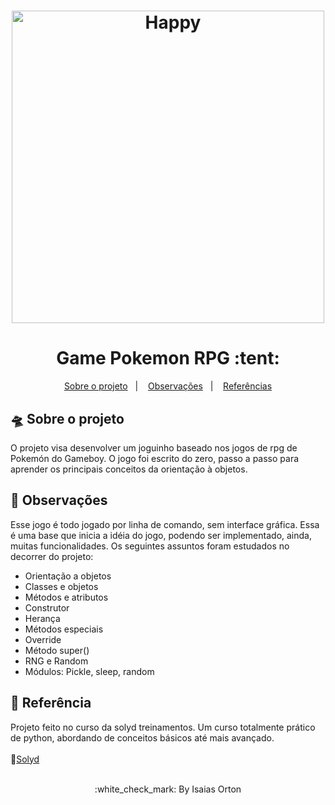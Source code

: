 <h1 align="center">
    <img alt="Happy" title="Happy" src="https://i.ibb.co/vqGFjTb/logo-Pokemon.png" width="500px"/>
</h1>

<h1 align="center">
    Game Pokemon RPG :tent:
</h1>

<p align="center">
  <a href="#flying_saucer-sobre">Sobre o projeto</a>&nbsp;&nbsp;&nbsp;|&nbsp;&nbsp;&nbsp;
  <a href="#bookmark_tabs-assuntos">Observações</a>&nbsp;&nbsp;&nbsp;|&nbsp;&nbsp;&nbsp;
  <a href="#open_file_folder-referência">Referências</a>
</p>

## :flying_saucer: Sobre o projeto

O projeto visa desenvolver um joguinho baseado nos jogos de rpg de Pokemón do Gameboy. O jogo foi escrito do zero, passo a passo para aprender os principais conceitos da orientação à objetos.

## :bookmark_tabs: Observações

Esse jogo é todo jogado por linha de comando, sem interface gráfica. Essa é uma base que inicia a idéia do jogo, podendo ser implementado, ainda, muitas funcionalidades.
Os seguintes assuntos foram estudados no decorrer do projeto:
- Orientação a objetos
- Classes e objetos
- Métodos e atributos
- Construtor
- Herança
- Métodos especiais
- Override
- Método super()
- RNG e Random
- Módulos: Pickle, sleep, random

## :open_file_folder: Referência

Projeto feito no curso da solyd treinamentos. Um curso totalmente prático de python, abordando de conceitos básicos até mais avançado. <br><br>
:pushpin:[Solyd](https://solyd.com.br/) <br><br>

<p align="center">:white_check_mark: By Isaias Orton</p>
